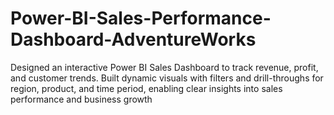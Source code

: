 # Power-BI-Sales-Performance-Dashboard-AdventureWorks
Designed an interactive Power BI Sales Dashboard to track revenue, profit, and customer trends. Built dynamic visuals with filters and drill-throughs for region, product, and time period, enabling clear insights into sales performance and business growth

